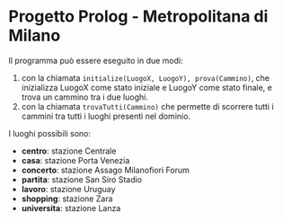 # Progetto Prolog - Metropolitana di Milano

Il programma può essere eseguito in due modi:
1. con la chiamata `initialize(LuogoX, LuogoY), prova(Cammino)`, che inizializza LuogoX come stato iniziale e LuogoY come stato finale, e trova un cammino tra i due luoghi.
2. con la chiamata `trovaTutti(Cammino)` che permette di scorrere tutti i cammini tra tutti i luoghi presenti nel dominio.

I luoghi possibili sono:
- **centro**: stazione Centrale
- **casa**: stazione Porta Venezia
- **concerto**: stazione Assago Milanofiori Forum
- **partita**: stazione San Siro Stadio
- **lavoro**: stazione Uruguay
- **shopping**: stazione Zara
- **universita**: stazione Lanza
